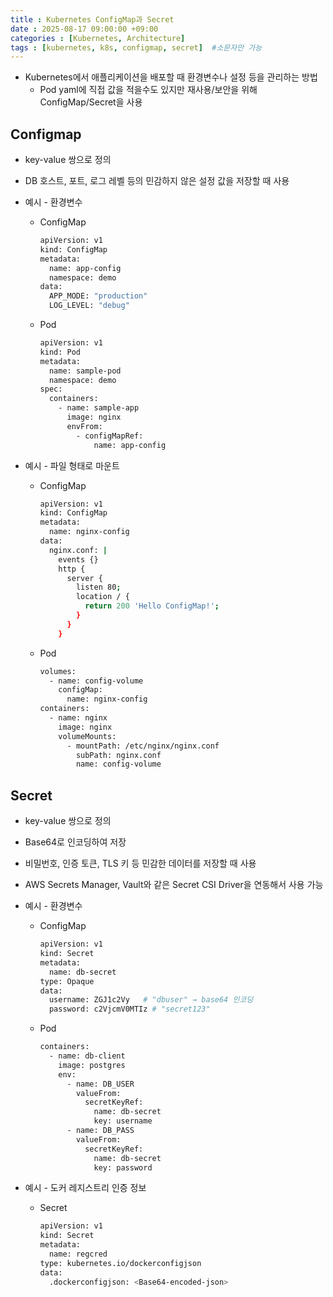 ```yaml
---
title : Kubernetes ConfigMap과 Secret
date : 2025-08-17 09:00:00 +09:00
categories : [Kubernetes, Architecture]
tags : [kubernetes, k8s, configmap, secret]  #소문자만 가능
---
```


- Kubernetes에서 애플리케이션을 배포할 때 환경변수나 설정 등을 관리하는 방법
    - Pod yaml에 직접 값을 적을수도 있지만 재사용/보안을 위해 ConfigMap/Secret을 사용

## Configmap

- key-value 쌍으로 정의
- DB 호스트, 포트, 로그 레벨 등의 민감하지 않은 설정 값을 저장할 때 사용
- 예시 - 환경변수
    - ConfigMap
        
        ```bash
        apiVersion: v1
        kind: ConfigMap
        metadata:
          name: app-config
          namespace: demo
        data:
          APP_MODE: "production"
          LOG_LEVEL: "debug"
        ```
        
    - Pod
        
        ```bash
        apiVersion: v1
        kind: Pod
        metadata:
          name: sample-pod
          namespace: demo
        spec:
          containers:
            - name: sample-app
              image: nginx
              envFrom:
                - configMapRef:
                    name: app-config
        ```
        
- 예시 - 파일 형태로 마운트
    - ConfigMap
        
        ```bash
        apiVersion: v1
        kind: ConfigMap
        metadata:
          name: nginx-config
        data:
          nginx.conf: |
            events {}
            http {
              server {
                listen 80;
                location / {
                  return 200 'Hello ConfigMap!';
                }
              }
            }
        ```
        
    - Pod
        
        ```bash
        volumes:
          - name: config-volume
            configMap:
              name: nginx-config
        containers:
          - name: nginx
            image: nginx
            volumeMounts:
              - mountPath: /etc/nginx/nginx.conf
                subPath: nginx.conf
                name: config-volume
        ```
        

## Secret

- key-value 쌍으로 정의
- Base64로 인코딩하여 저장
- 비밀번호, 인증 토큰, TLS 키 등 민감한 데이터를 저장할 때 사용
- AWS Secrets Manager, Vault와 같은 Secret CSI Driver을 연동해서 사용 가능
- 예시 - 환경변수
    - ConfigMap
        
        ```bash
        apiVersion: v1
        kind: Secret
        metadata:
          name: db-secret
        type: Opaque
        data:
          username: ZGJ1c2Vy   # "dbuser" → base64 인코딩
          password: c2VjcmV0MTIz # "secret123"
        ```
        
    - Pod
        
        ```bash
        containers:
          - name: db-client
            image: postgres
            env:
              - name: DB_USER
                valueFrom:
                  secretKeyRef:
                    name: db-secret
                    key: username
              - name: DB_PASS
                valueFrom:
                  secretKeyRef:
                    name: db-secret
                    key: password
        ```
        
- 예시 - 도커 레지스트리 인증 정보
    - Secret
        
        ```bash
        apiVersion: v1
        kind: Secret
        metadata:
          name: regcred
        type: kubernetes.io/dockerconfigjson
        data:
          .dockerconfigjson: <Base64-encoded-json>
        ```